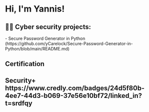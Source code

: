 <h1>Hi, I'm Yannis! 

<h2>👨‍💻 Cyber security projects:</h2>
- Secure Password Generator in Python (https://github.com/yCarelock/Secure-Password-Generator-in-Python/blob/main/README.md)
<h2> Certification</h2>
<h2> Security+  https://www.credly.com/badges/24d5f80b-4ee7-44d3-b069-37e56e10bf72/linked_in?t=srdfqy



